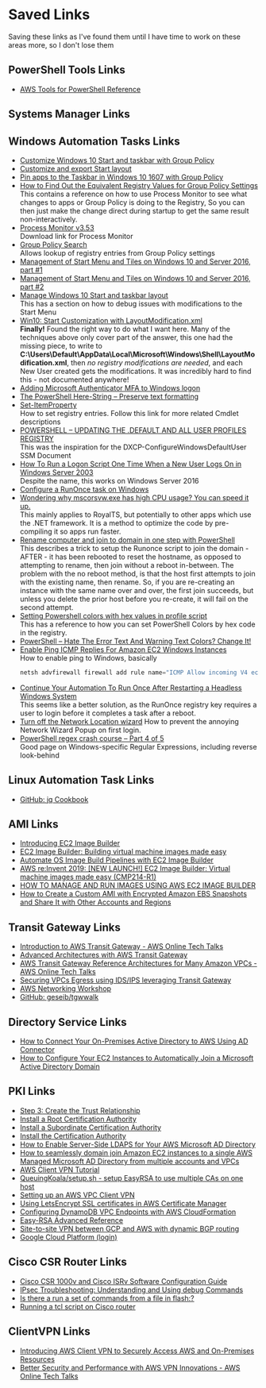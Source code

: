 # Saved Links

Saving these links as I've found them until I have time to work on these areas more, so I don't lose them

## PowerShell Tools Links
- [AWS Tools for PowerShell Reference](https://docs.aws.amazon.com/powershell/latest/reference/)

## Systems Manager Links


## Windows Automation Tasks Links
- [Customize Windows 10 Start and taskbar with Group Policy](https://docs.microsoft.com/en-us/windows/configuration/customize-windows-10-start-screens-by-using-group-policy)
- [Customize and export Start layout](https://docs.microsoft.com/en-us/windows/configuration/customize-and-export-start-layout)
- [Pin apps to the Taskbar in Windows 10 1607 with Group Policy](https://4sysops.com/archives/pin-apps-to-the-taskbar-in-windows-10-1607-with-group-policy/)
- [How to Find Out the Equivalent Registry Values for Group Policy Settings](https://www.maketecheasier.com/registry-values-for-group-policy-settings-windows/)  
  This contains a reference on how to use Process Monitor to see what changes to apps or Group Policy is doing to the Registry,
  So you can then just make the change direct during startup to get the same result non-interactively.
- [Process Monitor v3.53](https://docs.microsoft.com/en-us/sysinternals/downloads/procmon)  
  Download link for Process Monitor
- [Group Policy Search](https://gpsearch.azurewebsites.net)  
  Allows lookup of registry entries from Group Policy settings
- [Management of Start Menu and Tiles on Windows 10 and Server 2016, part #1](https://james-rankin.com/articles/management-of-start-menu-and-tiles-on-windows-10-and-server-2016-part-1/)
- [Management of Start Menu and Tiles on Windows 10 and Server 2016, part #2](https://james-rankin.com/articles/management-of-start-menu-and-tiles-on-windows-10-and-server-2016-part-2/)
- [Manage Windows 10 Start and taskbar layout](https://docs.microsoft.com/en-us/windows/configuration/windows-10-start-layout-options-and-policies)  
  This has a section on how to debug issues with modifications to the Start Menu
- [Win10: Start Customization with LayoutModification.xml](https://winpeguy.wordpress.com/2015/10/30/win10-start-customization-with-layoutmodification-xml/)  
  **Finally!** Found the right way to do what I want here. Many of the techniques above only cover part of the answer, this one
  had the missing piece, to write to **C:\Users\Default\AppData\Local\Microsoft\Windows\Shell\LayoutModification.xml**, then
  *no registry modifications are needed*, and each New User created gets the modifications. It was incredibly hard to find
  this - not documented anywhere!
- [Adding Microsoft Authenticator MFA to Windows logon](https://james-rankin.com/articles/adding-microsoft-authenticator-mfa-to-windows-logon-using-manageengine-ad-self-service-plus/)
- [The PowerShell Here-String – Preserve text formatting](https://4sysops.com/archives/the-powershell-here-string-preserve-text-formatting/)
- [Set-ItemProperty](https://docs.microsoft.com/en-us/powershell/module/microsoft.powershell.management/set-itemproperty?view=powershell-7)  
  How to set registry entries. Follow this link for more related Cmdlet descriptions
- [POWERSHELL – UPDATING THE .DEFAULT AND ALL USER PROFILES REGISTRY](https://www.checkyourlogs.net/powershell-updating-the-default-and-all-user-profiles-registry/)  
  This was the inspiration for the DXCP-ConfigureWindowsDefaultUser SSM Document
- [How To Run a Logon Script One Time When a New User Logs On in Windows Server 2003](https://support.microsoft.com/en-us/help/325347/how-to-run-a-logon-script-one-time-when-a-new-user-logs-on-in-windows)  
  Despite the name, this works on Windows Server 2016
- [Configure a RunOnce task on Windows](https://cmatskas.com/configure-a-runonce-task-on-windows/)
- [Wondering why mscorsvw.exe has high CPU usage? You can speed it up.](https://devblogs.microsoft.com/dotnet/wondering-why-mscorsvw-exe-has-high-cpu-usage-you-can-speed-it-up/)  
  This mainly applies to RoyalTS, but potentially to other apps which use the .NET framework. It is a method to optimize
  the code by pre-compiling it so apps run faster.
- [Rename computer and join to domain in one step with PowerShell](https://stackoverflow.com/questions/6217799/rename-computer-and-join-to-domain-in-one-step-with-powershell)  
  This describes a trick to setup the Runonce script to join the domain - AFTER - it has been rebooted to reset the hostname, as opposed to attempting to rename, then join without a reboot in-between. The problem with the no reboot method, is that the host first attempts to join with the existing name, then rename. So, if you are re-creating an instance with the same name over and over, the first join succeeds, but unless you delete the prior host before you re-create, it will fail on the second attempt.
- [Setting Powershell colors with hex values in profile script](https://stackoverflow.com/questions/16280402/setting-powershell-colors-with-hex-values-in-profile-script)  
  This has a reference to how you can set PowerShell Colors by hex code in the registry.
- [PowerShell – Hate The Error Text And Warning Text Colors? Change It!](https://sqljana.wordpress.com/2017/03/01/powershell-hate-the-error-text-and-warning-text-colors-change-it/)  
- [Enable Ping ICMP Replies For Amazon EC2 Windows Instances](http://www.therealtimeweb.com/index.cfm/2011/10/28/amazon-ec2-ping)  
  How to enable ping to Windows, basically  
  ```powershell
  netsh advfirewall firewall add rule name="ICMP Allow incoming V4 echo request" protocol=icmpv4:8,any dir=in action=allow
  ```
- [Continue Your Automation To Run Once After Restarting a Headless Windows System](https://cloudywindows.io/post/continue-your-automation-to-run-once-after-restarting-a-headless-windows-system/)  
  This seems like a better solution, as the RunOnce registry key requires a user to login before it completes a task after a reboot.
- [Turn off the Network Location wizard](https://docs.microsoft.com/en-us/previous-versions/windows/it-pro/windows-server-2008-R2-and-2008/gg252535(v=ws.10)?redirectedfrom=MSDN)  
  How to prevent the annoying Network Wizard Popup on first login.
- [PowerShell regex crash course – Part 4 of 5](https://devblogs.microsoft.com/scripting/powershell-regex-crash-course-part-4-of-5/)  
  Good page on Windows-specific Regular Expressions, including reverse look-behind  


## Linux Automation Task Links
- [GitHub: jq Cookbook](https://github.com/stedolan/jq/wiki/Cookbook#remove-adjacent-matching-elements-from-a-list)


## AMI Links
- [Introducing EC2 Image Builder](https://aws.amazon.com/about-aws/whats-new/2019/12/introducing-ec2-image-builder/)
- [EC2 Image Builder: Building virtual machine images made easy](https://d1.awsstatic.com/events/reinvent/2019/NEW_LAUNCH_REPEAT_1_EC2_Image_Builder_Building_virtual_machine_images_made_easy_CMP214-R1.pdf)
- [Automate OS Image Build Pipelines with EC2 Image Builder](https://aws.amazon.com/blogs/aws/automate-os-image-build-pipelines-with-ec2-image-builder/)
- [AWS re:Invent 2019: [NEW LAUNCH!] EC2 Image Builder: Virtual machine images made easy (CMP214-R1)](https://www.youtube.com/watch?v=9XFuRq0R8nk)
- [HOW TO MANAGE AND RUN IMAGES USING AWS EC2 IMAGE BUILDER](https://www.youtube.com/watch?v=WhhDdAoHftY)
- [How to Create a Custom AMI with Encrypted Amazon EBS Snapshots and Share It with Other Accounts and Regions](https://aws.amazon.com/blogs/security/how-to-create-a-custom-ami-with-encrypted-amazon-ebs-snapshots-and-share-it-with-other-accounts-and-regions/)


## Transit Gateway Links
- [Introduction to AWS Transit Gateway - AWS Online Tech Talks](https://www.youtube.com/watch?v=6fhwoAwYrug)
- [Advanced Architectures with AWS Transit Gateway](https://www.youtube.com/watch?v=S9fEydjJ9qo)
- [AWS Transit Gateway Reference Architectures for Many Amazon VPCs - AWS Online Tech Talks](https://www.youtube.com/watch?v=A_2qq9fFxVU)
- [Securing VPCs Egress using IDS/IPS leveraging Transit Gateway](https://aws.amazon.com/blogs/networking-and-content-delivery/securing-egress-using-ids-ips-leveraging-transit-gateway/)
- [AWS Networking Workshop](https://networking.aworkshop.io)
- [GitHub: geseib/tgwwalk](https://github.com/geseib/tgwwalk)


## Directory Service Links
- [How to Connect Your On-Premises Active Directory to AWS Using AD Connector](https://aws.amazon.com/blogs/security/how-to-connect-your-on-premises-active-directory-to-aws-using-ad-connector/)
- [How to Configure Your EC2 Instances to Automatically Join a Microsoft Active Directory Domain](https://aws.amazon.com/blogs/security/how-to-configure-your-ec2-instances-to-automatically-join-a-microsoft-active-directory-domain/)


## PKI Links
- [Step 3: Create the Trust Relationship](https://docs.aws.amazon.com/directoryservice/latest/admin-guide/ms_ad_tutorial_setup_trust_create.html)
- [Install a Root Certification Authority](https://docs.microsoft.com/en-us/previous-versions/windows/it-pro/windows-server-2008-R2-and-2008/cc731183(v=ws.11)?redirectedfrom=MSDN)
- [Install a Subordinate Certification Authority](https://docs.microsoft.com/en-us/previous-versions/windows/it-pro/windows-server-2008-R2-and-2008/cc772192(v=ws.11)?redirectedfrom=MSDN)
- [Install the Certification Authority](https://docs.microsoft.com/en-us/windows-server/networking/core-network-guide/cncg/server-certs/install-the-certification-authority)
- [How to Enable Server-Side LDAPS for Your AWS Microsoft AD Directory](https://aws.amazon.com/blogs/security/how-to-enable-ldaps-for-your-aws-microsoft-ad-directory/)
- [How to seamlessly domain join Amazon EC2 instances to a single AWS Managed Microsoft AD Directory from multiple accounts and VPCs](https://aws.amazon.com/blogs/security/how-to-domain-join-amazon-ec2-instances-aws-managed-microsoft-ad-directory-multiple-accounts-vpcs/)
- [AWS Client VPN Tutorial](https://nicovibert.com/2019/09/16/aws-client-vpn-tutorial/)
- [QueuingKoala/setup.sh - setup EasyRSA to use multiple CAs on one host](https://gist.github.com/QueuingKoala/e2c1c067a312384915b5)
- [Setting up an AWS VPC Client VPN](https://smartshifttech.com/guide-setting-up-an-aws-vpc-client-vpn/)
- [Using LetsEncrypt SSL certificates in AWS Certificate Manager](https://itnext.io/using-letsencrypt-ssl-certificates-in-aws-certificate-manager-c2bc3c6ae10)
- [Configuring DynamoDB VPC Endpoints with AWS CloudFormation](https://shaun.net/notes/configuring-dynamodb-vpc-endpoints-aws-cloudformation/)
- [Easy-RSA Advanced Reference](https://github.com/OpenVPN/easy-rsa/blob/master/doc/EasyRSA-Advanced.md)
- [Site-to-site VPN between GCP and AWS with dynamic BGP routing](https://medium.com/@oleg.pershin/site-to-site-vpn-between-gcp-and-aws-with-dynamic-bgp-routing-7d7e0366036d)
- [Google Cloud Platform (login)](https://accounts.google.com/ServiceLogin/webreauth?service=cloudconsole&passive=1209600&osid=1&continue=https%3A%2F%2Fconsole.cloud.google.com%2Fnetworking%2Fnetworks%2Flist%3Fproject%3Dmjc-quickstart-linux-vm%26organizationId%3D1097237294852%26ref%3Dhttps%3A%2F%2Fcloud.google.com%2Fcompute%2Fdocs%2Fquickstart-linux&followup=https%3A%2F%2Fconsole.cloud.google.com%2Fnetworking%2Fnetworks%2Flist%3Fproject%3Dmjc-quickstart-linux-vm%26organizationId%3D1097237294852%26ref%3Dhttps%3A%2F%2Fcloud.google.com%2Fcompute%2Fdocs%2Fquickstart-linux&authuser=0&flowName=GlifWebSignIn&flowEntry=ServiceLogin)


## Cisco CSR Router Links
- [Cisco CSR 1000v and Cisco ISRv Software Configuration Guide](https://www.cisco.com/c/en/us/td/docs/routers/csr1000/software/configuration/b_CSR1000v_Configuration_Guide/b_CSR1000v_Configuration_Guide_chapter_00.html)
- [IPsec Troubleshooting: Understanding and Using debug Commands](https://www.cisco.com/c/en/us/support/docs/security-vpn/ipsec-negotiation-ike-protocols/5409-ipsec-debug-00.html#isakmp_sa)
- [Is there a run a set of commands from a file in flash:?](https://community.cisco.com/t5/small-business-switches/is-there-a-run-a-set-of-commands-from-a-file-in-flash/m-p/4065935/highlight/false#M22866)
- [Running a tcl script on Cisco router](https://www.reddit.com/r/networking/comments/6asrbx/running_a_tcl_script_on_cisco_router/)

## ClientVPN Links
- [Introducing AWS Client VPN to Securely Access AWS and On-Premises Resources](https://aws.amazon.com/blogs/networking-and-content-delivery/introducing-aws-client-vpn-to-securely-access-aws-and-on-premises-resources/?sc_ichannel=ha&sc_icampaign=pac_blogfoot1&sc_isegment=en&sc_iplace=2up&sc_icontent=vpnblog&sc_segment=-1)
- [Better Security and Performance with AWS VPN Innovations - AWS Online Tech Talks](https://www.youtube.com/watch?v=FrhVV9nG4UM)
